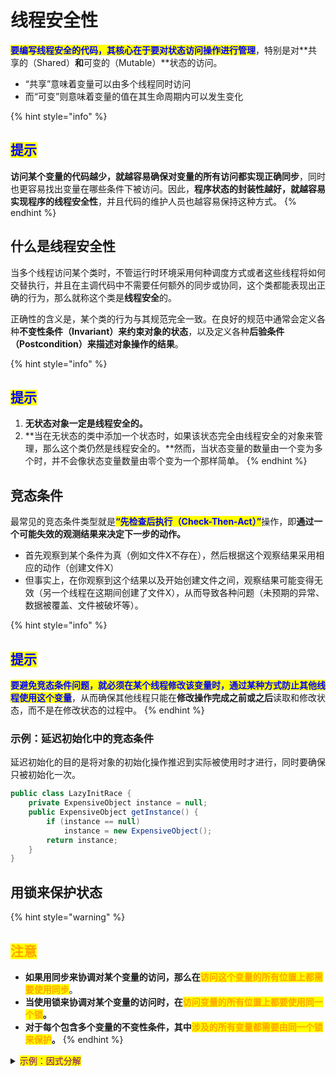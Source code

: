 # 线程安全性

<mark style="color:blue;">**要编写线程安全的代码，其核心在于要对状态访问操作进行管理**</mark>，特别是对**共享的（Shared）**和**可变的（Mutable）**状态的访问。

* “共享”意味着变量可以由多个线程同时访问
* 而“可变”则意味着变量的值在其生命周期内可以发生变化

{% hint style="info" %}
## <mark style="color:blue;">提示</mark>

**访问某个变量的代码越少，就越容易确保对变量的所有访问都实现正确同步**，同时也更容易找出变量在哪些条件下被访问。因此，**程序状态的封装性越好，就越容易实现程序的线程安全性**，并且代码的维护人员也越容易保持这种方式。
{% endhint %}

## 什么是线程安全性

当多个线程访问某个类时，不管运行时环境采用何种调度方式或者这些线程将如何交替执行，并且在主调代码中不需要任何额外的同步或协同，这个类都能表现出正确的行为，那么就称这个类是**线程安全**的。

正确性的含义是，某个类的行为与其规范完全一致。在良好的规范中通常会定义各种**不变性条件（Invariant）**来**约束对象的状态**，以及定义各种**后验条件（Postcondition）**来**描述对象操作的结果**。

{% hint style="info" %}
## <mark style="color:blue;">提示</mark>

1. **无状态对象一定是线程安全的。**
2. **当在无状态的类中添加一个状态时，如果该状态完全由线程安全的对象来管理，那么这个类仍然是线程安全的。**然而，当状态变量的数量由一个变为多个时，并不会像状态变量数量由零个变为一个那样简单。
{% endhint %}

## 竞态条件

最常见的竞态条件类型就是<mark style="color:blue;">**“先检查后执行（Check-Then-Act）”**</mark>操作，即**通过一个可能失效的观测结果来决定下一步的动作。**

* 首先观察到某个条件为真（例如文件X不存在），然后根据这个观察结果采用相应的动作（创建文件X）
* 但事实上，在你观察到这个结果以及开始创建文件之间，观察结果可能变得无效（另一个线程在这期间创建了文件X），从而导致各种问题（未预期的异常、数据被覆盖、文件被破坏等）。

{% hint style="info" %}
## <mark style="color:blue;">提示</mark>

<mark style="color:blue;">**要避免竞态条件问题，就必须在某个线程修改该变量时，通过某种方式防止其他线程使用这个变量**</mark>，从而确保其他线程只能在**修改操作完成之前或之后**读取和修改状态，而不是在修改状态的过程中。
{% endhint %}

### 示例：延迟初始化中的竞态条件

延迟初始化的目的是将对象的初始化操作推迟到实际被使用时才进行，同时要确保只被初始化一次。

```java
public class LazyInitRace {
    private ExpensiveObject instance = null;
    public ExpensiveObject getInstance() {
        if (instance == null)
            instance = new ExpensiveObject();
        return instance;
    }
}
```

## 用锁来保护状态

{% hint style="warning" %}
## <mark style="color:orange;">注意</mark>

* **如果用同步来协调对某个变量的访问，那么在**<mark style="color:orange;">**访问这个变量的所有位置上都需要使用同步**</mark>。
* **当使用锁来协调对某个变量的访问时，在**<mark style="color:orange;">**访问变量的所有位置上都要使用同一个锁**</mark>**。**
* **对于每个包含多个变量的不变性条件，其中**<mark style="color:orange;">**涉及的所有变量都需要由同一个锁来保护**</mark>**。**
{% endhint %}

<details>

<summary><mark style="color:purple;">示例：因式分解</mark></summary>

```java
public class CachedFactorizer implements Servlet {
    private BigInteger lastNumber;
    private BigInteger[] lastFactors;
    private long hits;
    private long cacheHits;
    
    public synchronized long getHits() { return hits; }
    public synchronized long getCacheHitRatio {
        return (double) cacheHits / hits;
    }
    
    public void service(ServletRequest request, ServletResponse response) {
        BigInteger i = extractFromRequest(req);
        BigInteger[] factors = null;
        synchronized(this) {
            ++hits;
            if (i.equals(lastNumber)) {
                cacheHits++;
                factors = lastFactors.clone();
            }
        }
        if (factors == null) {
            factors = factor(i);
            synchronized(this) {
                lastNumber = i;
                lasteFactories = factors.clone();
            }
        }
        encodeIntoReponse(response, factors);
    }
}
```

</details>

